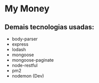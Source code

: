 # My Money

## Demais tecnologias usadas:
- body-parser
- express
- lodash
- mongoose
- mongoose-paginate
- node-restful
- pm2
- nodemon (Dev)
